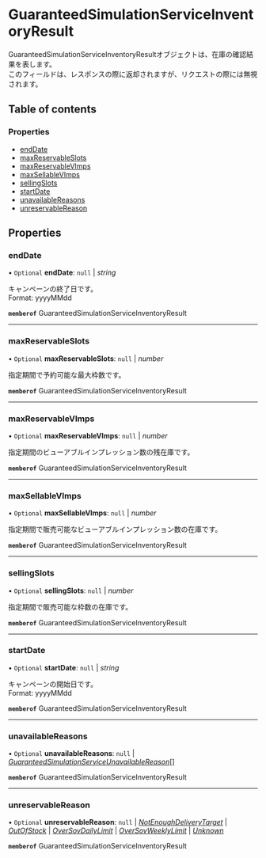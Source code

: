 # GuaranteedSimulationServiceInventoryResult


<div lang=\"ja\">GuaranteedSimulationServiceInventoryResultオブジェクトは、在庫の確認結果を表します。<br> このフィールドは、レスポンスの際に返却されますが、リクエストの際には無視されます。</div> 

## Table of contents

### Properties

- [endDate](guaranteedsimulationserviceinventoryresult.md#enddate)
- [maxReservableSlots](guaranteedsimulationserviceinventoryresult.md#maxreservableslots)
- [maxReservableVImps](guaranteedsimulationserviceinventoryresult.md#maxreservablevimps)
- [maxSellableVImps](guaranteedsimulationserviceinventoryresult.md#maxsellablevimps)
- [sellingSlots](guaranteedsimulationserviceinventoryresult.md#sellingslots)
- [startDate](guaranteedsimulationserviceinventoryresult.md#startdate)
- [unavailableReasons](guaranteedsimulationserviceinventoryresult.md#unavailablereasons)
- [unreservableReason](guaranteedsimulationserviceinventoryresult.md#unreservablereason)

## Properties

### endDate

• `Optional` **endDate**: ``null`` \| *string*

<div lang=\"ja\"> キャンペーンの終了日です。<br> </div>  Format: yyyyMMdd

**`memberof`** GuaranteedSimulationServiceInventoryResult

___

### maxReservableSlots

• `Optional` **maxReservableSlots**: ``null`` \| *number*

<div lang=\"ja\"> 指定期間で予約可能な最大枠数です。<br> </div> 

**`memberof`** GuaranteedSimulationServiceInventoryResult

___

### maxReservableVImps

• `Optional` **maxReservableVImps**: ``null`` \| *number*

<div lang=\"ja\"> 指定期間のビューアブルインプレッション数の残在庫です。<br> </div> 

**`memberof`** GuaranteedSimulationServiceInventoryResult

___

### maxSellableVImps

• `Optional` **maxSellableVImps**: ``null`` \| *number*

<div lang=\"ja\"> 指定期間で販売可能なビューアブルインプレッション数の在庫です。<br> </div> 

**`memberof`** GuaranteedSimulationServiceInventoryResult

___

### sellingSlots

• `Optional` **sellingSlots**: ``null`` \| *number*

<div lang=\"ja\"> 指定期間で販売可能な枠数の在庫です。<br> </div> 

**`memberof`** GuaranteedSimulationServiceInventoryResult

___

### startDate

• `Optional` **startDate**: ``null`` \| *string*

<div lang=\"ja\"> キャンペーンの開始日です。<br> </div>  Format: yyyyMMdd

**`memberof`** GuaranteedSimulationServiceInventoryResult

___

### unavailableReasons

• `Optional` **unavailableReasons**: ``null`` \| [*GuaranteedSimulationServiceUnavailableReason*](guaranteedsimulationserviceunavailablereason.md)[]

**`memberof`** GuaranteedSimulationServiceInventoryResult

___

### unreservableReason

• `Optional` **unreservableReason**: ``null`` \| [*NotEnoughDeliveryTarget*](./enums/guaranteedsimulationserviceunreservablereason.md#notenoughdeliverytarget) \| [*OutOfStock*](./enums/guaranteedsimulationserviceunreservablereason.md#outofstock) \| [*OverSovDailyLimit*](./enums/guaranteedsimulationserviceunreservablereason.md#oversovdailylimit) \| [*OverSovWeeklyLimit*](./enums/guaranteedsimulationserviceunreservablereason.md#oversovweeklylimit) \| [*Unknown*](./enums/guaranteedsimulationserviceunreservablereason.md#unknown)

**`memberof`** GuaranteedSimulationServiceInventoryResult
